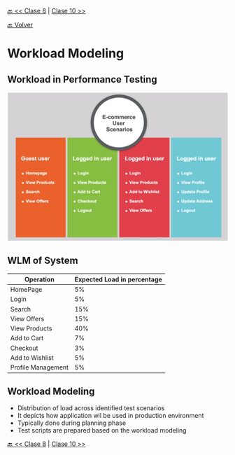 [🔙 << Clase 8](../08_Class/08_Class.md) | [Clase 10 >>](../10_Class/10_Class.md)

[🔙 Volver](../README.md) 


# Workload Modeling

## Workload in Performance Testing

<img src="../assets/EcommerceUserScenario.png" alt="Difference" width="800" height="">

## WLM of System

| Operation           | Expected Load in percentage |
|---------------------|----------------------------|
| HomePage            | 5%                         |
| Login               | 5%                         |
| Search              | 15%                        |
| View Offers         | 15%                        |
| View Products       | 40%                        |
| Add to Cart         | 7%                         |
| Checkout            | 3%                         |
| Add to Wishlist     | 5%                         |
| Profile Management  | 5%                         |


## Workload Modeling
- Distribution of load across identified test scenarios
- It depicts how application wil be used in production environment
- Typically done during planning phase
- Test scripts are prepared based on the workload modeling

[🔙 << Clase 8](../08_Class/08_Class.md) | [Clase 10 >>](../10_Class/10_Class.md)

